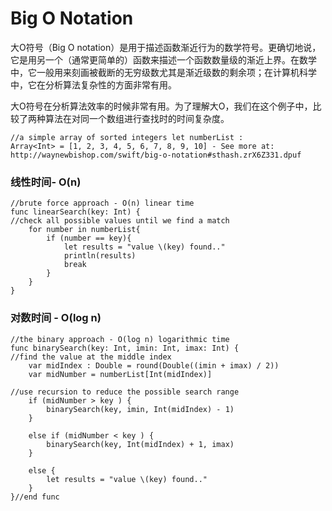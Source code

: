 # Big O Notation



大O符号（Big O notation）是用于描述函数渐近行为的数学符号。更确切地说，它是用另一个（通常更简单的）函数来描述一个函数数量级的渐近上界。在数学中，它一般用来刻画被截断的无穷级数尤其是渐近级数的剩余项；在计算机科学中，它在分析算法复杂性的方面非常有用。


大O符号在分析算法效率的时候非常有用。为了理解大O，我们在这个例子中，比较了两种算法在对同一个数组进行查找时的时间复杂度。

```
//a simple array of sorted integers let numberList :
Array<Int> = [1, 2, 3, 4, 5, 6, 7, 8, 9, 10] - See more at: http://waynewbishop.com/swift/big-o-notation#sthash.zrX6Z331.dpuf
```


### 线性时间- O(n)

```
//brute force approach - O(n) linear time
func linearSearch(key: Int) {
//check all possible values until we find a match
    for number in numberList{
        if (number == key){
            let results = "value \(key) found.."
            println(results)
            break
        }
    }
}

```

### 对数时间 - O(log n)

```
//the binary approach - O(log n) logarithmic time
func binarySearch(key: Int, imin: Int, imax: Int) {
//find the value at the middle index
    var midIndex : Double = round(Double((imin + imax) / 2))
    var midNumber = numberList[Int(midIndex)]

//use recursion to reduce the possible search range
    if (midNumber > key ) {
        binarySearch(key, imin, Int(midIndex) - 1)
    }

    else if (midNumber < key ) {
        binarySearch(key, Int(midIndex) + 1, imax)
    }

    else {
        let results = "value \(key) found.."
    }
}//end func

```


